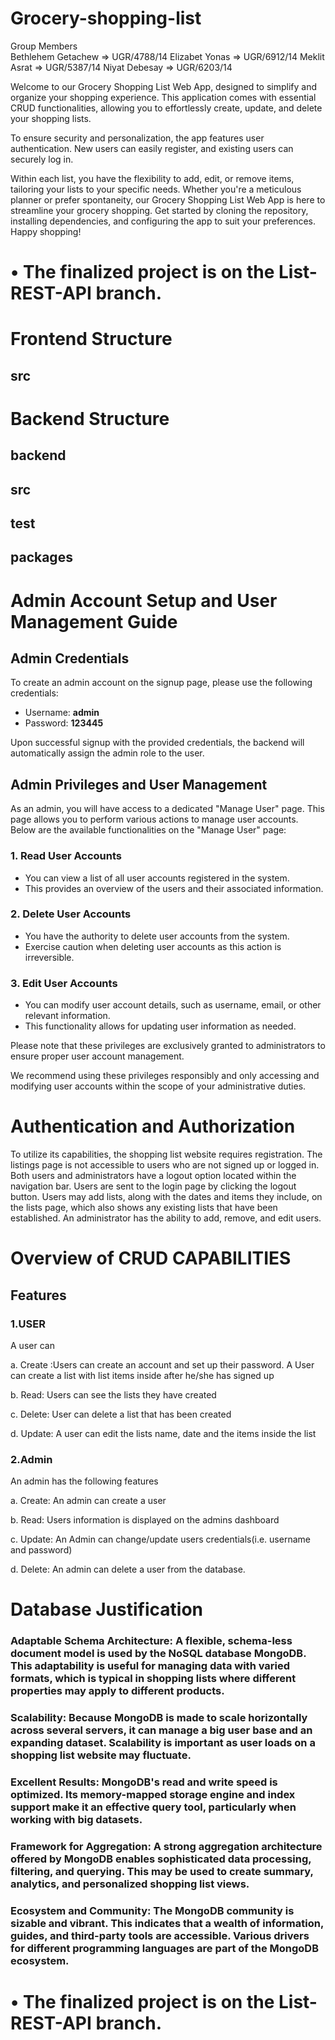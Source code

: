 # Grocery-shopping-list

Group Members   
Bethlehem Getachew => UGR/4788/14   Elizabet Yonas => UGR/6912/14    Meklit Asrat => UGR/5387/14    Niyat Debesay => UGR/6203/14




Welcome to our Grocery Shopping List Web App, designed to simplify and organize your shopping experience. This application comes with essential CRUD functionalities, allowing you to effortlessly create, update, and delete your shopping lists. 

To ensure security and personalization, the app features user authentication. New users can easily register, and existing users can securely log in. 

Within each list, you have the flexibility to add, edit, or remove items, tailoring your lists to your specific needs. Whether you're a meticulous planner or prefer spontaneity, our Grocery Shopping List Web App is here to streamline your grocery shopping. Get started by cloning the repository, installing dependencies, and configuring the app to suit your preferences. Happy shopping!

# •	The finalized project is on the List-REST-API branch.
# Frontend Structure
## src

# Backend Structure
## backend
## src
## test
## packages


# Admin Account Setup and User Management Guide

## Admin Credentials
To create an admin account on the signup page, please use the following credentials:
- Username: **admin**
- Password: **123445**

Upon successful signup with the provided credentials, the backend will automatically assign the admin role to the user.

## Admin Privileges and User Management

As an admin, you will have access to a dedicated "Manage User" page. This page allows you to perform various actions to manage user accounts. Below are the available functionalities on the "Manage User" page:

### 1. Read User Accounts
- You can view a list of all user accounts registered in the system.
- This provides an overview of the users and their associated information.

### 2. Delete User Accounts
- You have the authority to delete user accounts from the system.
- Exercise caution when deleting user accounts as this action is irreversible.

### 3. Edit User Accounts
- You can modify user account details, such as username, email, or other relevant information.
- This functionality allows for updating user information as needed.

Please note that these privileges are exclusively granted to administrators to ensure proper user account management.

We recommend using these privileges responsibly and only accessing and modifying user accounts within the scope of your administrative duties.

# Authentication and Authorization
To utilize its capabilities, the shopping list website requires registration. The listings page is not accessible to users who are not signed up or logged in. 
Both users and administrators have a logout option located within the navigation bar. Users are sent to the login page by clicking the logout button.
Users may add lists, along with the dates and items they include, on the lists page, which also shows any existing lists that have been established. 
An administrator has the ability to add, remove, and edit users.


# Overview of CRUD CAPABILITIES
## Features
### 1.USER
A user can 

a.	Create  :Users can create an account and set up their password. 
      A User can create a list with list items inside after he/she has signed up
      
b.	Read: Users can see the lists they have  created

c.	 Delete: User can delete a list that has been created

d.	 Update: A user can edit the lists name, date and the items inside the list

### 2.Admin
An admin has the following features

a.	Create: An admin can create a user

b.	Read: Users information is displayed on the admins dashboard

c.	Update: An Admin can change/update users credentials(i.e. username and password)

d.	Delete: An admin can delete a user from the database.


# Database Justification
### Adaptable Schema Architecture: A flexible, schema-less document model is used by the NoSQL database MongoDB. This adaptability is useful for managing data with varied formats, which is typical in shopping lists where different properties may apply to different products.
### Scalability: Because MongoDB is made to scale horizontally across several servers, it can manage a big user base and an expanding dataset. Scalability is important as user loads on a shopping list website may fluctuate.
### Excellent Results: MongoDB's read and write speed is optimized. Its memory-mapped storage engine and index support make it an effective query tool, particularly when working with big datasets.
### Framework for Aggregation: A strong aggregation architecture offered by MongoDB enables sophisticated data processing, filtering, and querying. This may be used to create summary, analytics, and personalized shopping list views.
### Ecosystem and Community: The MongoDB community is sizable and vibrant. This indicates that a wealth of information, guides, and third-party tools are accessible. Various drivers for different programming languages are part of the MongoDB ecosystem.

# •	The finalized project is on the List-REST-API branch.



                                                                                                                

